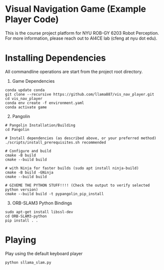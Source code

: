 # Visual Navigation Game (Example Player Code)

This is the course project platform for NYU ROB-GY 6203 Robot Perception. 
For more information, please reach out to AI4CE lab (cfeng at nyu dot edu).

# Installing Dependencies
All commandline operations are start from the project root directory.
1. Game Dependencies
```commandline
conda update conda
git clone --recursive https://github.com/llama887/vis_nav_player.git
cd vis_nav_player
conda env create -f environment.yaml
conda activate game
```
2. Pangolin
```commandline
# Pangolin Installation/Building
cd Pangolin

# Install dependencies (as described above, or your preferred method)
./scripts/install_prerequisites.sh recommended

# Configure and build
cmake -B build
cmake --build build

# with Ninja for faster builds (sudo apt install ninja-build)
cmake -B build -GNinja
cmake --build build

# GIVEME THE PYTHON STUFF!!!! (Check the output to verify selected python version)
cmake --build build -t pypangolin_pip_install
```
3. ORB-SLAM3 Python Bindings
```commandline
sudo apt-get install libssl-dev
cd ORB-SLAM3-python
pip install . .
```

# Playing
Play using the default keyboard player
```commandline
python sllama_slam.py
```
